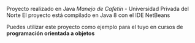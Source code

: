 Proyecto realizado en Java
*Manejo de Cafetín* - Universidad Privada del Norte
El proyecto está compilado en Java 8 con el IDE NetBeans

Puedes utilizar este proyecto como ejemplo para el tuyo en cursos de **programación orientada a objetos**
